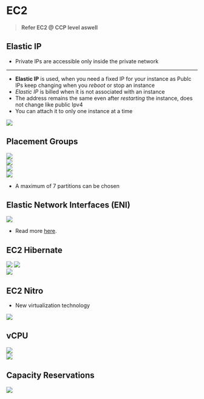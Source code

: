 # EC2
>  **Refer EC2 @ CCP level aswell**
## Elastic IP

- Private IPs are accessible only inside the private network
---
- **Elastic IP** is used, when you need a fixed IP for your instance as Publc IPs keep changing when you _reboot_ or stop an instance
- _Elastic IP_ is billed when it is not associated with an instance
- The address remains the same even after _restarting_ the instance, does not change like public Ipv4
- You can attach it to only one instance at a time

![](img/eip.png)  

## Placement Groups
![](img/pg1.png)  
![](img/cluster.png)  
![](img/spread.png)  
![](img/partition.png)  
* A maximum of 7 partitions can be chosen 

## Elastic Network Interfaces (ENI)
![](img/eni.png)  
* Read more [here](https://aws.amazon.com/blogs/aws/new-elastic-network-interfaces-in-the-virtual-private-cloud/).

## EC2 Hibernate
![](img/hb1.png)
![](img/hb2.png)  
![](img/hb3.png)  

## EC2 Nitro
* New virtualization technology

![](img/nitro.png)  

## vCPU
![](img/vcpu.png)  
![](img/vvcpu.png)  

## Capacity Reservations

![](img/cap.png)  